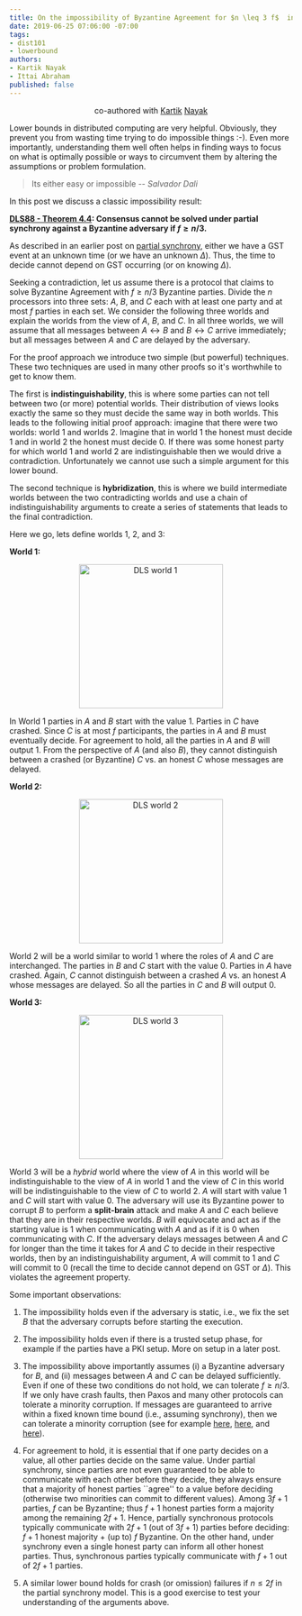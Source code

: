 ```yaml
---
title: On the impossibility of Byzantine Agreement for $n \leq 3 f$  in Partial synchrony
date: 2019-06-25 07:06:00 -07:00
tags:
- dist101
- lowerbound
authors:
- Kartik Nayak
- Ittai Abraham
published: false
---
```


<p align="center">
  co-authored with <a href="https://users.cs.duke.edu/~kartik">Kartik</a> <a href="https://twitter.com/kartik1507">Nayak</a>
</p>


Lower bounds in distributed computing are very helpful. Obviously, they prevent you from wasting time trying to do impossible things :-). Even more importantly, understanding them well often helps in finding ways to focus on what is optimally possible or ways to circumvent them by altering the assumptions or problem formulation.


> Its either easy or impossible
> -- <cite>Salvador Dali</cite>

In this post we discuss a classic impossibility result:

**[DLS88 - Theorem 4.4](https://groups.csail.mit.edu/tds/papers/Lynch/jacm88.pdf):  Consensus cannot be solved under partial synchrony against a Byzantine adversary if $f \geq n/3$.**


As described in an earlier post on [partial synchrony](https://ittaiab.github.io/2019-06-01-2019-5-31-models/), either we have a GST event at an unknown time (or we have an unknown $\Delta$). Thus, the time to decide cannot depend on GST occurring  (or on knowing $\Delta$). 

Seeking a contradiction, let us assume there is a protocol that claims to solve Byzantine Agreement with $f \geq n/3$ Byzantine parties. Divide the $n$ processors into three sets: $A$, $B$, and $C$ each with at least one party and at most $f$ parties in each set. We consider the following three worlds and explain the worlds from the view of $A$, $B$, and $C$. In all three worlds, we will assume that all messages between $A \longleftrightarrow B$ and $B \longleftrightarrow C$ arrive immediately; but all messages between $A$ and $C$ are delayed by the adversary.

For the proof approach we introduce two simple (but powerful) techniques. These two techniques are used in many other proofs so it's worthwhile to get to know them.

The first is **indistinguishability**, this is where some parties can not tell between two (or more) potential worlds. Their distribution of views looks exactly the same so they must decide the same way in both worlds. This leads to the following initial proof approach: imagine that there were two worlds: world 1 and worlds 2. Imagine that in world 1 the honest must decide 1 and in world 2 the honest must decide 0. If there was some honest party for which world 1 and world 2 are indistinguishable then we would drive a contradiction.  Unfortunately we cannot use such a simple argument for this lower bound.

The second technique is **hybridization**,  this is where we build intermediate worlds between the two contradicting worlds and use a chain of indistinguishability arguments to create a series of statements that leads to the final contradiction. 

Here we go, lets define worlds 1, 2, and 3:

**World 1:**
<p align="center">
  <img src="/uploads/dls-world1.jpg" width="256" title="DLS world 1">
</p>

In World 1 parties in $A$ and $B$ start with the value 1. Parties in $C$ have crashed. Since $C$ is at most $f$ participants, the parties in $A$ and $B$ must eventually decide. For agreement to hold, all the parties in $A$ and $B$ will output 1. From the perspective of $A$ (and also $B$), they cannot distinguish between a crashed (or Byzantine) $C$ vs. an honest $C$ whose messages are delayed.

**World 2:**
<p align="center">
  <img src="/uploads/dls-world2.jpg" width="256" title="DLS world 2">
</p>

World 2 will be a world similar to world 1 where the roles of $A$ and $C$ are interchanged. The parties in $B$ and $C$  start with the value 0.  Parties in $A$ have crashed. Again, $C$ cannot distinguish between a crashed $A$ vs. an honest $A$ whose messages are delayed. So all the parties in $C$ and $B$ will output 0.


**World 3:**
<p align="center">
  <img src="/uploads/dls-world3.jpg" width="256" title="DLS world 3">
</p>


World 3 will be a *hybrid* world where the view of $A$ in this world will be indistinguishable to the view of $A$ in world 1 and the view of $C$ in this world will be indistinguishable to the view of $C$ to world 2. $A$ will start with value 1 and $C$ will start with value 0. The adversary will use its Byzantine power to corrupt $B$ to perform a **split-brain** attack  and make $A$ and $C$ each believe that they are in their respective worlds. $B$ will equivocate and act as if the starting value is 1 when communicating with $A$ and as if it is 0 when communicating with $C$. If the adversary delays messages between $A$ and $C$ for longer than the time it takes for $A$ and $C$ to decide in their respective worlds, then by an indistinguishability argument, $A$ will commit to 1 and $C$ will commit to 0 (recall the time to decide cannot depend on GST or $\Delta$). This violates the agreement property.


Some important observations:
1. The impossibility holds even if the adversary is static, i.e., we fix the set $B$ that the adversary corrupts before starting the execution.
    
2. The impossibility holds even if there is a trusted setup phase, for example if the parties have a PKI setup. More on setup in a later post.
    
3. The impossibility above importantly assumes (i) a Byzantine adversary for $B$, and (ii) messages between $A$ and $C$ can be delayed sufficiently. Even if one of these two conditions do not hold, we can tolerate $f \geq n/3$. If we only have crash faults, then Paxos and many other protocols can tolerate a minority corruption. If messages are guaranteed to arrive within a fixed known time bound (i.e., assuming synchrony), then we can tolerate a minority corruption (see for example [here](https://eprint.iacr.org/2006/065.pdf), [here](https://eprint.iacr.org/2018/1028.pdf), and [here](https://eprint.iacr.org/2019/270.pdf)).

4. For agreement to hold, it is essential that if one party decides on a value, all other parties decide on the same value. Under partial synchrony, since parties are not even guaranteed to be able to communicate with each other before they decide, they always ensure that a majority of honest parties ``agree'' to a value before deciding (otherwise two minorities can commit to different values). Among $3f+1$ parties, $f$ can be Byzantine; thus $f+1$ honest parties form a majority among the remaining $2f+1$. Hence, partially synchronous protocols typically communicate with $2f+1$ (out of $3f+1$) parties before deciding: $f+1$ honest majority + (up to) $f$ Byzantine. 
On the other hand, under synchrony even a single honest party can inform all other honest parties. Thus, synchronous parties typically communicate with $f+1$ out of $2f+1$ parties.
    
6. A similar lower bound holds for crash (or omission) failures if $n \leq 2f$ in the partial synchrony model. This is a good exercise to test your understanding of the arguments above.



